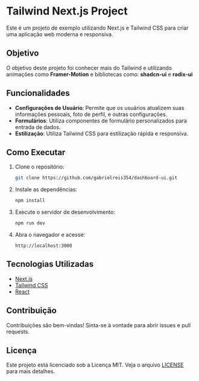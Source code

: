 # Tailwind Next.js Project

Este é um projeto de exemplo utilizando Next.js e Tailwind CSS para criar uma aplicação web moderna e responsiva.

## Objetivo

O objetivo deste projeto foi conhecer mais do Tailwind e utilizando animações como **Framer-Motion** e bibliotecas como: **shadcn-ui** e **radix-ui**


## Funcionalidades

- **Configurações de Usuário**: Permite que os usuários atualizem suas informações pessoais, foto de perfil, e outras configurações.
- **Formulários**: Utiliza componentes de formulário personalizados para entrada de dados.
- **Estilização**: Utiliza Tailwind CSS para estilização rápida e responsiva.

## Como Executar

1. Clone o repositório:
    ```sh
    git clone https://github.com/gabrielreis354/dashboard-ui.git
    ```

2. Instale as dependências:
    ```sh
    npm install
    ```

3. Execute o servidor de desenvolvimento:
    ```sh
    npm run dev
    ```

4. Abra o navegador e acesse:
    ```
    http://localhost:3000
    ```

## Tecnologias Utilizadas

- [Next.js](https://nextjs.org/)
- [Tailwind CSS](https://tailwindcss.com/)
- [React](https://reactjs.org/)

## Contribuição

Contribuições são bem-vindas! Sinta-se à vontade para abrir issues e pull requests.

## Licença

Este projeto está licenciado sob a Licença MIT. Veja o arquivo [LICENSE](LICENSE) para mais detalhes.
